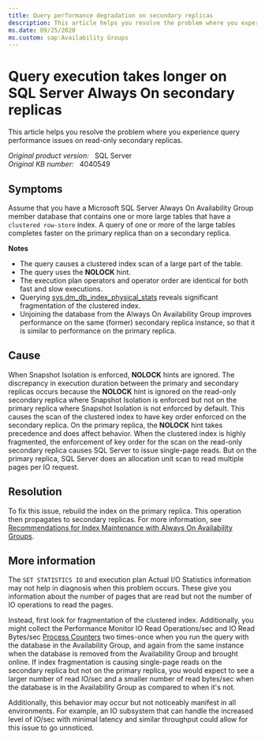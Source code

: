 ```yaml
---
title: Query performance degradation on secondary replicas
description: This article helps you resolve the problem where you experience query performance issues on read-only secondary replicas.
ms.date: 09/25/2020
ms.custom: sap:Availability Groups
---
```

# Query execution takes longer on SQL Server Always On secondary replicas

This article helps you resolve the problem where you experience query performance issues on read-only secondary replicas.

_Original product version:_ &nbsp; SQL Server  
_Original KB number:_ &nbsp; 4040549

## Symptoms

Assume that you have a Microsoft SQL Server Always On Availability Group member database that contains one or more large tables that have a `clustered row-store` index. A query of one or more of the large tables completes faster on the primary replica than on a secondary replica.

**Notes**

- The query causes a clustered index scan of a large part of the table.
- The query uses the **NOLOCK** hint.
- The execution plan operators and operator order are identical for both fast and slow executions.
- Querying [sys.dm_db_index_physical_stats](/sql/relational-databases/system-dynamic-management-views/sys-dm-db-index-physical-stats-transact-sql) reveals significant fragmentation of the clustered index.
- Unjoining the database from the Always On Availability Group improves performance on the same (former) secondary replica instance, so that it is similar to performance on the primary replica.

## Cause

When Snapshot Isolation is enforced, **NOLOCK** hints are ignored. The discrepancy in execution duration between the primary and secondary replicas occurs because the **NOLOCK** hint is ignored on the read-only secondary replica where Snapshot Isolation is enforced but not on the primary replica where Snapshot Isolation is not enforced by default. This causes the scan of the clustered index to have key order enforced on the secondary replica. On the primary replica, the **NOLOCK** hint takes precedence and does affect behavior. When the clustered index is highly fragmented, the enforcement of key order for the scan on the read-only secondary replica causes SQL Server to issue single-page reads. But on the primary replica, SQL Server does an allocation unit scan to read multiple pages per IO request.

## Resolution

To fix this issue, rebuild the index on the primary replica. This operation then propagates to secondary replicas. For more information, see [Recommendations for Index Maintenance with Always On Availability Groups](/archive/blogs/alwaysonpro/recommendations-for-index-maintenance-with-alwayson-availability-groups).

## More information

The `SET STATISTICS IO` and execution plan Actual I/O Statistics information may not help in diagnosis when this problem occurs. These give you information about the number of pages that are read but not the number of IO operations to read the pages.

Instead, first look for fragmentation of the clustered index. Additionally, you might collect the Performance Monitor IO Read Operations/sec and IO Read Bytes/sec [Process Counters](/previous-versions/ms804621(v=msdn.10)) two times-once when you run the query with the database in the Availability Group, and again from the same instance when the database is removed from the Availability Group and brought online. If index fragmentation is causing single-page reads on the secondary replica but not on the primary replica, you would expect to see a larger number of read IO/sec and a smaller number of read bytes/sec when the database is in the Availability Group as compared to when it's not.

Additionally, this behavior may occur but not noticeably manifest in all environments. For example, an IO subsystem that can handle the increased level of IO/sec with minimal latency and similar throughput could allow for this issue to go unnoticed.
